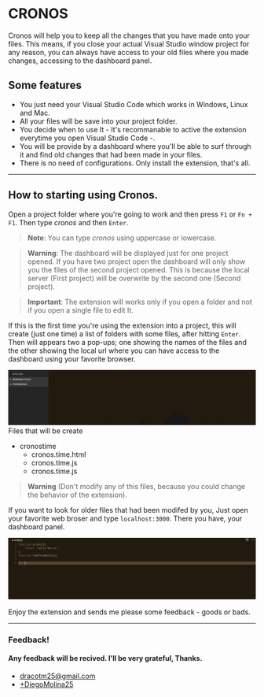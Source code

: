 # **CRONOS**
Cronos will help you to keep all the changes that you have made onto your files. This means, if you close your actual Visual Studio window project for any reason, you can always have access to your old files where you made changes, accessing to the dashboard panel.

## Some features
* You just need your Visual Studio Code which works in Windows, Linux and Mac.
* All your files will be save into your project folder.
* You decide when to use It - It's recommanable to active the extension everytime you open Visual Studio Code -.
* You will be provide by a dashboard where you'll be able to surf through it and find old changes that had been made in your files.
* There is no need of configurations. Only install the extension, that's all.

***

## How to starting using Cronos.

Open a project folder where you're going to work and then press `F1` or `Fn + F1`. Then type *cronos* and then `Enter`.

>**Note**: You can type *cronos* using uppercase or lowercase.

>**Warning**: The dashboard will be displayed just for one project opened. If you have two project open the dashboard will only show you the files of the second project opened. This is because the local server (First project) will be overwrite by the second one (Second project).

>**Important**: The extension will works only if you open a folder and not if you open a single file to edit It.

If this is the first time you're using the extension into a project, this will create (just one time) a list of folders with some files, after hitting `Enter`. Then will appears two a pop-ups; one showing
the names of the files and the other showing the local url where you can have access to the dashboard using your favorite browser.

!['Start Cronos'](/images/anim.gif 'Start Cronos')
Files that will be create
- cronostime
    - cronos.time.html
    - cronos.time.js
    - cronos.time.js
   
>**Warning** (Don't modify any of this files, because you could change the behavior of the extension).

If you want to look for older files that had been modifed by you, Just open your favorite web broser and type `localhost:3000`. There you have, your dashboard panel.

!['Cronos dashboard panel'](/images/anim2.gif 'Cronos dashboard panel')

Enjoy the extension and sends me please some feedback - goods or bads.

***

### **Feedback!**
#### Any feedback will be recived. I'll be very grateful, Thanks.
* dracotm25@gmail.com
* [+DiegoMolina25](https://plus.google.com/+DiegoMolina25 "titulo")
